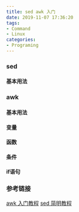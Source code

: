 ```yaml
---
title: sed awk 入门
date: 2019-11-07 17:36:20
tags:
- Command
- Linux
categories:
- Programing
---
```


### sed ###

#### 基本用法 ####

### awk ###

#### 基本用法 ####

#### 变量 ####

#### 函数 ####

#### 条件 ####

#### if语句 ####

### 参考链接 ###
[awk 入门教程](http://www.ruanyifeng.com/blog/2018/11/awk.html)
[sed 简明教程](https://coolshell.cn/articles/9104.html)


